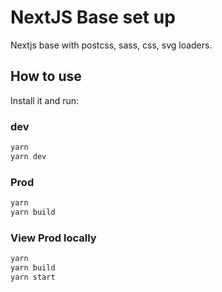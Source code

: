 # NextJS Base set up

Nextjs base with postcss, sass, css, svg loaders.

## How to use

Install it and run:

### dev

```bash
yarn
yarn dev
```


### Prod

```bash
yarn
yarn build
```


### View Prod locally

```bash
yarn
yarn build
yarn start
```
